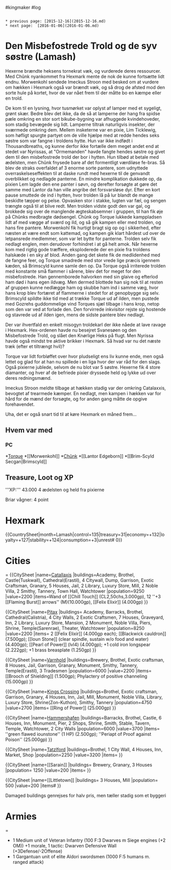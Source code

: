 #kingmaker #log

```ad-info

* previous page: [2015-12-16](2015-12-16.md)
* next page:  [2016-01-06](2016-01-06.md) 
```

# Den Misbefostrede Trold og de syv søstre (Lamash)  
Hexerne brændte heksens tornekrat væk, og vurderede deres ressourcer. Med Chûnk nyankommet fra Hexmark mente de nok de kunne fortsætte lidt endnu. Morwenkohl sendede Imeckus Stroon med besked om at vurdere om hækken i Hexmark også var brændt væk, og så drog de afsted mod den sorte hule på kortet, hvor de var nået frem til der måtte bo en kæmpe eller en trold.
De kom til en lysning, hvor tusmørket var oplyst af lamper med et sygeligt, grønt skær. Bedre blev det ikke, da de så at lamperne der hang fra spidse pæle omkring en stor sort bikube-bygning var afhuggede kvindehoveder, som stadig bevægede sig lidt. Lamperne tiltrak naturligvis insekter, der sværmede omkring dem. Mellem insketerne var en pixie, Lim Ticklewig, som høfligt spurgte partyet om de ville hjælpe med at redde hendes seks søstre som var fangne i troldens hytte. Hun var ikke indfødt i Thousandbreaths, og kunne derfor ikke fortælle dem meget andet end at stedet var Nyrissas, at "Ormemanden" havde fangte hendes søstre og givet dem til den misbefostrede trold der bor i hytten. Hun tilbød at betale med ædelsten, men Chûnk fnysede bare af det formentligt værdiløse fe-bras. Så blev de straks overfaldet af 3 enorme sorte pantere, som udnyttede overraskelseseffekten til at daske rundt med hexerne til de genvandt overblikket og nedlagde panterne. En mindre komplikation dukkede op, da pixien Lem lagde den ene panter i søvn, og derefter forsøgte at gøre det samme med Lantor da han ville angribe det forsvarsløse dyr. Efter en kort pause smuttede de ind i hytten, hvor trolden lå på lur blandt de mange beskidte tæpper og pelse. Opvasken stor i stakke, lugten var fæl, og sengen trængte også til at blive redt. Men trolden vidste godt den var gal, og brokkede sig over de manglende ægteskabsemner i gruppen, til han fik øje på Chûnks medbragte dødsengel. Chûnk og Torque lukkede kamppladsen lidt af med vægge af sværd og ild, og så gik kampen eller med trolden, og hans fire pantere. Morwenkohl fik hurtigt bragt sig op og i sikkerhed, efter næsten at være endt som kattemad, og kampen gik klart hårdest ud over de letpansrede medlemmer, som var let bytte for panterne. Trolden selv fik nedlagt englen, men derudover forhindret i at gå helt amok. Når hexerne kom med rigtig gode træffere, eksploderede der en pixie fra troldens halskæde i en sky af blod. Anden gang det skete fik de medlidenhed med de fangne feer, og Torque smadrede med stor vrede lige præcis igennem kæden, så Brimscyld kunne samle den op. Da Torque også irriterede trolden med konstante små flammer i sårene, blev det for meget for den misbefostrede. Han gennemborede halvorken med sin glaive og efterlod ham død i hans egen ildvæg. Men dermed blottede han sig nok til at resten af gruppen kunne nedlægge ham og skubbe ham ind i samme væg, hvor hans krop blev fortæret af flammerne i stedet for at genopbygge sig selv. Brimscyld spildte ikke tid med at trække Torque ud af ilden, men pustede med Gozrehs guddommelige vind Torques sjæl tilbage i hans krop, netop som den var ved at forlade den. Den forvirrede inkvisitor rejste sig hostende og stavrede ud af ilden igen, mens de sidste pantere blev nedlagt.
Der var ihvertfald en enkelt misogyn troldekarl der ikke nåede at lave ravage i Hexmark. Hex-ordenen havde nu besejret Svanesøen og den Misbefostrede Trold, og slået den Knørlige Heks på flugt. Men Nyrissa havde også mindst tre aktive brikker i Hexmark. Så hvad var nu det næste træk (efter et tiltrængt hvil)? 
Torque var lidt forbløffet over hvor pludseligt ens liv kunne ende, men også lettet og glad for at han nu spillede i en liga hvor der var råd for den slags. Også pixierne jublede, selvom de nu blot var 5 søstre. Hexerne fik 4 store diamanter, og hver af de befriede pixier dryssede held og lykke ud over deres redningsmænd.
Imeckus Stroon meldte tilbage at hækken stadig var der omkring Catalaxxis, bevogtet af trearmede kæmper. En nedlagt, men kampen i hækken var for hård for de mænd der forsøgte, og for anden gang måtte de opgive forehavendet.  
Uha, det er også snart tid til at køre Hexmark en måned frem...
## Hvem var med 
### PC 
 
*[Torque](Torque%20Firebrand.md)
*[[Morwenkohl]]
*[Chûnk](Chûnk%20Van%20Der%20Hamer.md)
*[[Lantor Edgeborn]]
*[[Brim-Scyld Secgan|Brimscyld]]
## Treasure, Loot og XP 
'''XP:''' 43.000 
4 ædelsten og held fra pixierne
Briar vågner: 4 point
# Hexmark  
{{CountrySheet|month=Lamash|control=135|treasury=31|economy=+132|loyalty=+127|stability=+124|consumption=+3|unrest# 0}} 
            
 
# Cities  
=
{{CitySheet
|name=[Catallaxis](Catallaxis.md)
|buildings=Academy, Brothel, Castle(Tuskwall), Cathedral(Erastil), 4 Citywall, Dump, Garrison, Exotic Craftsman, Granary, 5 Houses, Jail, 2 Library, Luxury Store, Mill, 2 Noble Villa, 2 Smithy, Tannery, Town Hall, Watchtower
|population=9250
|value=2200
|items=Wand of [[Chill Touch]] (CL2,50chs,3.000gp), 12 ''+3 [[Flaming Burst]] arrows'' (M)(10.000gp), [[Felix Elixir]] (4.000gp)
}}
{{CitySheet
|name=[Pitax](Pitax.md)
|buildings= Academy, Barracks, Brothel, Cathedral(Calistria), 4 City Walls, 2 Exotic Craftsmen, 7 Houses, Graveyard, Inn, 2 Library, Luxury Store, Mansion, 2 Monument, Noble Villa, Piers, Shrine, Temple(Sarenrae), Theater, Watchtower
|population=8250
|value=2200
|items= 2 [[Felix Elixir]] (4.000gp each); [[Blackwick cauldron]] (7.500gp); [[Ioun Stone]] (clear spindle, sustain w/o food and water) (4.400gp); [[Pearl of Power]] (lvl4) (4.000gp); +1 cold iron longspear (2.222gp); +1 brass breasplate (1.250gp)
}}
{{CitySheet
|name=[Varnhold](Varnhold.md)
|buildings=Brewery, Brothel, Exotic craftsman, 8 Houses, Jail, Garrison, Granary, Monument, Smithy, Tannery, Temple(Erastil), 3 Tradesmen
|population=6000
|value=2200
|items=[[Brooch of Shielding]] (1.500gp); Phylactery of positive channeling (15.000gp)
}}
{{CitySheet
|name=[Kings Crossing](Kings%20Crossing.md)
|buildings=Brothel, Exotic craftsman, Garrison, Granary, 4 Houses, Inn, Jail, Mill, Monument, Noble Villa, Library, Luxury Store, Shrine(Zon-Kuthon), Smithy, Tannery 
|population=4750
|value=2700
|items= [[Ring of Power]] (25.000gp)
}}
{{CitySheet
|name=[Hammershafen](Hammershafen.md)
|buildings=Barracks, Brothel, Castle, 6 Houses, Inn, Monument, Pier, 2 Shops, Shrine, Smith, Stable, Tavern, Temple, Watchtower, 2 City Walls
|population=6000
|value=3700
|items= ''green flawed iounstone'' (1 HP) (2.500gp); ''Periapt of Proof against Poison'' (25.000gp)
}}
{{CitySheet
|name=[Tatzlford](Tatzlford.md)
|buildings=Brothel, 1 City Wall, 4 Houses, Inn, Market, Shop
|population=2250
|value=3200
|items=
}}
{{CitySheet
|name=[[Sarain]]
|buildings= Brewery, Granary, 3 Houses
|population= 1250
|value=200
|items=
}}
{{CitySheet
|name=[[Littletown]]
|buildings= 3 Houses, Mill
|population= 500
|value=200
|items# }}
Damaged buildings genrejses for halv pris, men tæller stadig som et byggeri
 
# Armies 
=
* 1 Medium unit of Veteran Infantry (100 F:3 Dwarves m Siege engines (+2 OM)) +1 morale, 1 tactic: Dwarven Defensive Wall (+3Defense/-2Offense)
* 1 Gargantuan unit of elite Aldori swordsmen (1000 F:5 humans m. ranged attack)
